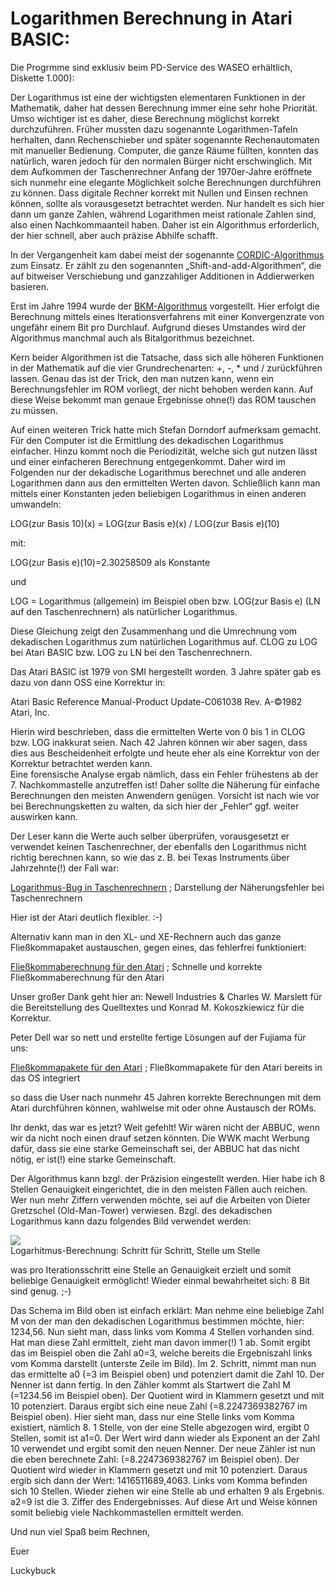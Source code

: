 # Logarithmen Berechnung in Atari BASIC:  
  
Die Progrmme sind exklusiv beim PD-Service des WASEO erhältlich, Diskette 1.000):  
  
Der Logarithmus ist eine der wichtigsten elementaren Funktionen in der Mathematik, daher hat dessen Berechnung immer eine sehr hohe Priorität. Umso wichtiger ist es daher, diese Berechnung möglichst korrekt durchzuführen. Früher mussten dazu sogenannte Logarithmen-Tafeln herhalten, dann Rechenschieber und später sogenannte Rechenautomaten mit manueller Bedienung. Computer, die ganze Räume füllten, konnten das natürlich, waren jedoch für den normalen Bürger nicht erschwinglich. Mit dem Aufkommen der Taschenrechner Anfang der 1970er-Jahre eröffnete sich nunmehr eine elegante Möglichkeit solche Berechnungen durchführen zu können. Dass digitale Rechner korrekt mit Nullen und Einsen rechnen können, sollte als vorausgesetzt betrachtet werden. Nur handelt es sich hier dann um ganze Zahlen, während Logarithmen meist rationale Zahlen sind, also einen Nachkommaanteil haben. Daher ist ein Algorithmus erforderlich, der hier schnell, aber auch präzise Abhilfe schafft.  
  
In der Vergangenheit kam dabei meist der sogenannte [CORDIC-Algorithmus](https://de.wikipedia.org/wiki/CORDIC) zum Einsatz. Er zählt zu den sogenannten „Shift-and-add-Algorithmen“, die auf bitweiser Verschiebung und ganzzahliger Additionen in Addierwerken basieren.  
  
Erst im Jahre 1994 wurde der [BKM-Algorithmus](https://de.wikipedia.org/wiki/BKM-Algorithmus) vorgestellt. Hier erfolgt die Berechnung mittels eines Iterationsverfahrens mit einer Konvergenzrate von ungefähr einem Bit pro Durchlauf. Aufgrund dieses Umstandes wird der Algorithmus manchmal auch als Bitalgorithmus bezeichnet.  
  
Kern beider Algorithmen ist die Tatsache, dass sich alle höheren Funktionen in der Mathematik auf die vier Grundrechenarten: +, -, * und / zurückführen lassen. Genau das ist der Trick, den man nutzen kann, wenn ein Berechnungsfehler im ROM vorliegt, der nicht behoben werden kann. Auf diese Weise bekommt man genaue Ergebnisse ohne(!) das ROM tauschen zu müssen.  
  
Auf einen weiteren Trick hatte mich Stefan Dorndorf aufmerksam gemacht. Für den Computer ist die Ermittlung des dekadischen Logarithmus einfacher. Hinzu kommt noch die Periodizität, welche sich gut nutzen lässt und einer einfacheren Berechnung entgegenkommt. Daher wird im Folgenden nur der dekadische Logarithmus berechnet und alle anderen Logarithmen dann aus den ermittelten Werten davon. Schließlich kann man mittels einer Konstanten jeden beliebigen Logarithmus in einen anderen umwandeln:  
  
LOG(zur Basis 10)(x) = LOG(zur Basis e)(x) / LOG(zur Basis e)(10)  
  
mit:  
  
LOG(zur Basis e)(10)=2.30258509 als Konstante  
  
und  
  
LOG = Logarithmus (allgemein) im Beispiel oben bzw. LOG(zur Basis e) (LN auf den Taschenrechnern) als natürlicher Logarithmus.  
  
Diese Gleichung zeigt den Zusammenhang und die Umrechnung vom dekadischen Logarithmus zum natürlichen Logarithmus auf. CLOG zu LOG bei Atari BASIC bzw. LOG zu LN bei den Taschenrechnern.  
  
Das Atari BASIC ist 1979 von SMI hergestellt worden. 3 Jahre später gab es dazu von dann OSS eine Korrektur in:  
  
Atari Basic Reference Manual-Product Update-C061038 Rev. A-©1982 Atari, Inc.  
  
Hierin wird beschrieben, dass die ermittelten Werte von 0 bis 1 in CLOG bzw. LOG inakkurat seien. Nach 42 Jahren können wir aber sagen, dass dies aus Bescheidenheit erfolgte und heute eher als eine Korrektur von der Korrektur betrachtet werden kann.  
Eine forensische Analyse ergab nämlich, dass ein Fehler frühestens ab der 7. Nachkommastelle anzutreffen ist! Daher sollte die Näherung für einfache Berechnungen den meisten Anwendern genügen. Vorsicht ist nach wie vor bei Berechnungsketten zu walten, da sich hier der „Fehler“ ggf. weiter auswirken kann.  
  
Der Leser kann die Werte auch selber überprüfen, vorausgesetzt er verwendet keinen Taschenrechner, der ebenfalls den Logarithmus nicht richtig berechnen kann, so wie das z. B. bei Texas Instruments über Jahrzehnte(!) der Fall war:  
  
[Logarithmus-Bug in Taschenrechnern](http://www.datamath.org/Story/LogarithmBug.htm) ; Darstellung der Näherungsfehler bei Taschenrechnern  
  
Hier ist der Atari deutlich flexibler. :-)  
  
Alternativ kann man in den XL- und XE-Rechnern auch das ganze Fließkommapaket austauschen, gegen eines, das fehlerfrei funktioniert:  
  
[Fließkommaberechnung für den Atari](https://atariwiki.org/wiki/Wiki.jsp?page=FAST%20FLOATING%20POINT%20source%20code%20for%20the%20ATARI) ; Schnelle und korrekte Fließkommaberechnung für den Atari  
  
Unser großer Dank geht hier an: Newell Industries & Charles W. Marslett für die Bereitstellung des Quelltextes und Konrad M. Kokoszkiewicz für die Korrektur.  
  
Peter Dell war so nett und erstellte fertige Lösungen auf der Fujiama für uns:  
  
[Fließkommapakete für den Atari](https://atariwiki.org/wiki/attach/Articles/Atari_OS_Rev._A_%26_B_%281979%29_Rev_2_%281983%29_%28Atari%29_%28NTSC_%26_PAL%29_%28400-800-XL-XE%29_with_FastFP.zip) ; Fließkommapakete für den Atari bereits in das OS integriert  
  
so dass die User nach nunmehr 45 Jahren korrekte Berechnungen mit dem Atari durchführen können, wahlweise mit oder ohne Austausch der ROMs.  
  
Ihr denkt, das war es jetzt? Weit gefehlt! Wir wären nicht der ABBUC, wenn wir da nicht noch einen drauf setzen könnten. Die WWK macht Werbung dafür, dass sie eine starke Gemeinschaft sei, der ABBUC hat das nicht nötig, er ist(!) eine starke Gemeinschaft.  
  
Der Algorithmus kann bzgl. der Präzision eingestellt werden. Hier habe ich 8 Stellen Genauigkeit eingerichtet, die in den meisten Fällen auch reichen. Wer nun mehr Ziffern verwenden möchte, sei auf die Arbeiten von Dieter Gretzschel (Old-Man-Tower) verwiesen. Bzgl. des dekadischen Logarithmus kann dazu folgendes Bild verwendet werden:  
  
![](attachments/Logarhitmus-Berechnung.png)  
Logarhitmus-Berechnung: Schritt für Schritt, Stelle um Stelle  
  
was pro Iterationsschritt eine Stelle an Genauigkeit erzielt und somit beliebige Genauigkeit ermöglicht! Wieder einmal bewahrheitet sich: 8 Bit sind genug. ;-)  
  
Das Schema im Bild oben ist einfach erklärt: Man nehme eine beliebige Zahl M von der man den dekadischen Logarithmus bestimmen möchte, hier: 1234,56. Nun sieht man, dass links vom Komma 4 Stellen vorhanden sind. Hat man diese Zahl ermittelt, zieht man davon immer(!) 1 ab. Somit ergibt das im Beispiel oben die Zahl a0=3, welche bereits die Ergebniszahl links vom Komma darstellt (unterste Zeile im Bild). Im 2. Schritt, nimmt man nun das ermittelte a0 (=3 im Beispiel oben) und potenziert damit die Zahl 10. Der Nenner ist dann fertig. In den Zähler kommt als Startwert die Zahl M (=1234.56 im Beispiel oben). Der Quotient wird in Klammern gesetzt und mit 10 potenziert. Daraus ergibt sich eine neue Zahl (=8.2247369382767 im Beispiel oben). Hier sieht man, dass nur eine Stelle links vom Komma existiert, nämlich 8. 1 Stelle, von der eine Stelle abgezogen wird, ergibt 0 Stellen, somit ist a1=0. Der Wert wird dann wieder als Exponent an der Zahl 10 verwendet und ergibt somit den neuen Nenner. Der neue Zähler ist nun die eben berechnete Zahl: (=8.2247369382767 im Beispiel oben). Der Quotient wird wieder in Klammern gesetzt und mit 10 potenziert. Daraus ergib sich dann der Wert: 1416511689,4063. Links vom Komma befinden sich 10 Stellen. Wieder ziehen wir eine Stelle ab und erhalten 9 als Ergebnis. a2=9 ist die 3. Ziffer des Endergebnisses. Auf diese Art und Weise können somit beliebig viele Nachkommastellen ermittelt werden.  
  
Und nun viel Spaß beim Rechnen,  
  
Euer  
  
Luckybuck  
